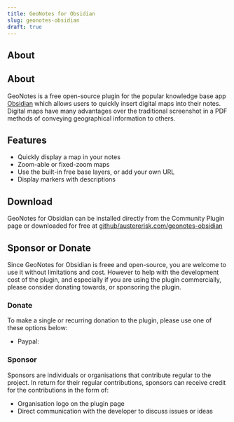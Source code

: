 ```yaml
---
title: GeoNotes for Obsidian
slug: geonotes-obsidian
draft: true
---
```

## About
## About

GeoNotes is a free open-source plugin for the popular knowledge base app [Obsidian](https://obsidian.md) which allows users to quickly insert digital maps into their notes. Digital maps have many advantages over the traditional screenshot in a PDF methods of conveying geographical information to others.
## Features

- Quickly display a map in your notes
- Zoom-able or fixed-zoom maps
- Use the built-in free base layers, or add your own URL
- Display markers with descriptions

## Download

GeoNotes for Obsidian can be installed directly from the Community Plugin page or downloaded for free at [github/austererisk.com/geonotes-obsidian](https://github.com/austererisk/geonotes-obsidian)

## Sponsor or Donate

Since GeoNotes for Obsidian is freee and open-source, you are welcome to use it without limitations and cost. However to help with the development cost of the plugin, and especially if you are using the plugin commercially, please consider donating towards, or sponsoring the plugin.

### Donate

To make a single or recurring donation to the plugin, please use one of these options below:

- Paypal: 

### Sponsor

Sponsors are individuals or organisations that contribute regular to the project. In return for their regular contributions, sponsors can receive credit for the contributions in the form of:

- Organisation logo on the plugin page
- Direct communication with the developer to discuss issues or ideas